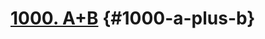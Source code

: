 # [1000. A+B](https://www.acmicpc.net/problem/1000) {#1000-a-plus-b}

<!-- @include: @/shared/wip.ko.md -->
